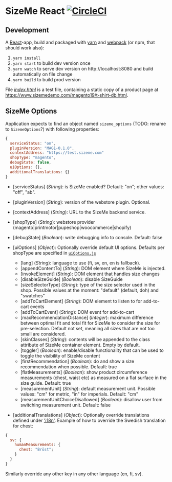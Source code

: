# SizeMe React [![CircleCI](https://circleci.com/gh/SizeMeCom/sizeme-react.svg?style=svg)](https://circleci.com/gh/SizeMeCom/sizeme-react)

## Development

A [React](https://facebook.github.io/react/)-app, build and packaged with [yarn](https://yarnpkg.com) and [webpack](https://webpack.js.org/) (or npm, that should work also):

1. `yarn install`
2. `yarn start` to build dev version once
3. `yarn watch` to serve dev version on http://localhost:8080 and build automatically on file change
4. `yarn build` to build prod version

File [_index.html_](http://localhost:8080) is a test file, containing a static copy of a product page at
https://www.sizemedemo.com/magento19/t-shirt-db.html.

## SizeMe Options

Application expects to find an object named `sizeme_options` (TODO: rename to `SizemeOptions`?) with following properties:

```javascript
{
  serviceStatus: "on",
  pluginVersion: "MAG1-0.1.0",
  contextAddress: "https://test.sizeme.com"
  shopType: "magento",
  debugState: false,
  uiOptions: {},
  additionalTranslations: {}
}
```

- [serviceStatus] (_String_): is SizeMe enabled? Default: "on"; other values: "off", "ab".

- [pluginVersion] (_String_): version of the webstore plugin. Optional.

- [contextAddress] (_String_): URL to the SizeMe backend service.

- [shopType] (_String_): webstore provider (magento|printmotor|pupeshop|woocommerce|shopify)

- [debugState] (_Boolean_): write debugging info to console. Default: false

- [uiOptions] (_Object_): Optionally override default UI options. Defaults per shopType are specified in [`uiOptions.js`](src/api/uiOptions.js)
  - [lang] (_String_): language to use (fi, sv, en, en is fallback).
  - [appendContentTo] (_String_): DOM element where SizeMe is injected.
  - [invokeElement] (_String_): DOM element that handles size changes
  - [disableSizeGuide] (_Boolean_): disable SizeGuide
  - [sizeSelectorType] (_String_): type of the size selector used in the shop. Possible values at the moment: "default" (default, doh) and "swatches"
  - [addToCartElement] (_String_): DOM element to listen to for add-to-cart events
  - [addToCartEvent] (_String_): DOM event for add-to-cart
  - [maxRecommendationDistance] (_Integer_): maximum difference between optimal fit and total fit for SizeMe to consider the size for pre-selection. Default not set, meaning all sizes that are not too small are considered.
  - [skinClasses] (_String_): contents will be appended to the class attribute of SizeMe container element. Empty by default.
  - [toggler] (_Boolean_): enable/disable functionality that can be used to toggle the visibility of SizeMe content
  - [firstRecommendation] (_Boolean_): do and show a size recommendation when possible. Default: true
  - [flatMeasurements] (_Boolean_): show product circumference measurements (chest, waist etc) as measured on a flat surface in the size guide. Default: true
  - [measurementUnit] (_String_): default measurement unit. Possible values: "cm" for metric, "in" for imperials. Default: "cm"
  - [measurementUnitChoiceDisallowed] (_Boolean_): disallow user from switching measurement unit. Default: false
- [additionalTranslations] (_Object_): Optionally override translations defined under ['i18n'](src/i18n). Example of how to
  override the Swedish translation for chest:

```javascript
{
  sv: {
    humanMeasurements: {
      chest: "Bröst";
    }
  }
}
```

Similarly override any other key in any other language (en, fi, sv).
